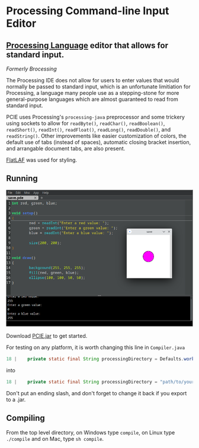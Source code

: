 # Processing Command-line Input Editor

## [Processing Language](https://processing.org/) editor that allows for standard input.

*Formerly Brocessing*

The Processing IDE does not allow for users to enter values that would normally
be passed to standard input, which is an unfortunate limitiation for Processing,
a language many people use as a stepping-stone for more general-purpose languages
which are almost guaranteed to read from standard input.

PCIE uses Processing's `processing-java` preprocessor and some trickery using sockets
to allow for `readByte()`, `readChar()`, `readBoolean()`, `readShort()`, `readInt()`,
`readFloat()`, `readLong()`, `readDouble()`, and `readString()`. Other improvements
like easier customization of colors, the default use of tabs (instead of spaces),
automatic closing bracket insertion, and arrangable document tabs, are also present.

[FlatLAF](https://www.formdev.com/flatlaf/) was used for styling.

## Running

![Screenshot](https://github.com/rhys-b/PCIE/blob/main/screenshot2.png)

Download [PCIE.jar](https://github.com/rhys-b/PCIE/releases/download/v1.0.0/pcie.jar) to get started.

For testing on any platform, it is worth changing this line in `Compiler.java`
```java
18 |	private static final String processingDirectory = Defaults.working;
```
into
```java
18 |	private static final String processingDirectory = "path/to/your/processing/directory/processing-4.1.1",
```
Don't put an ending slash, and don't forget to change it back if you export to a .jar.

## Compiling
From the top level directory, on Windows type `compile`, on Linux type
`./compile` and on Mac, type `sh compile`.
